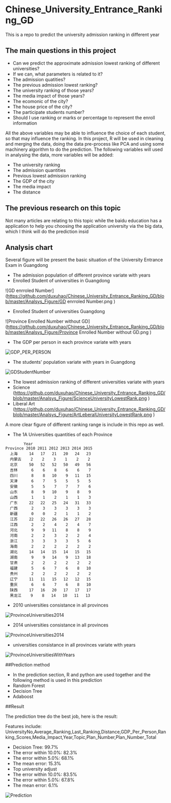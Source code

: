# Chinese_University_Entrance_Ranking_GD
This is a repo to predict the university admission ranking in different year

## The main questions in this project
- Can we predict the approximate admission lowest ranking of different universities?
- If we can, what parameters is related to it?
 - The admission quatities?
 - The previous admission lowest ranking?
 - The university ranking of those years?
 - The media impact of those years?
 - The ecomonic of the city?
 - The house price of the city?
 - The participate students number?
 - Should I use ranking or marks or percentage to represent the enroll information

All the above variables may be able to influence the choice of each student, so that may influence the ranking. In this project, R will be used in cleaning and merging the data, doing the data pre-process like PCA and using some machinery algorithm to do the prediction. The following variables will used in analysing the data, more variables will be added:

- The university ranking
- The admission quantities
- Previous lowest admission ranking
- The GDP of the city
- The media impact
- The distance

## The previous research on this topic
Not many articles are relating to this topic while the baidu education has a application to help you choosing the application university via the big data, which I think will do the prediction insid

## Analysis chart
Several figure will be present the basic situation of the University Entrance Exam in Guangdong

- The admission population of different province variate with years
 - Enrolled Student of universities in Guangdong

![GD enrroled Number](https://github.com/duxuhao/Chinese_University_Entrance_Ranking_GD/blob/master/Analsys_Figure/GD enrroled Number.png )

 - Enrolled Student of universities Guangdong

![Province Enrolled Number without GD](https://github.com/duxuhao/Chinese_University_Entrance_Ranking_GD/blob/master/Analsys_Figure/Province Enrolled Number without GD.png )

- The GDP per person in each province variate with years

![GDP_PER_PERSON](https://github.com/duxuhao/Chinese_University_Entrance_Ranking_GD/blob/master/Analsys_Figure/GDP_PER_PERSON.png )
- The students' population variate with years in Guangdong

![GDStudentNumber](https://github.com/duxuhao/Chinese_University_Entrance_Ranking_GD/blob/master/Analsys_Figure/GDStudentNumber.png )
- The lowest admission ranking of different universities variate with years
 - Science
(https://github.com/duxuhao/Chinese_University_Entrance_Ranking_GD/blob/master/Analsys_Figure/ScienceUniversityLowestRank.png )
 - Liberal Art
(https://github.com/duxuhao/Chinese_University_Entrance_Ranking_GD/blob/master/Analsys_Figure/ArtLeberalUniversityLowestRank.png )

A more clear figure of different ranking range is include in this repo as well.

- The 1A Universities quantities of each Province
```
        Year
Province 2010 2011 2012 2013 2014 2015
  上海     14   17   21   20   24   23
  内蒙古    2    2    3    1    2    2
  北京     50   52   52   50   49   56
  吉林      6    6    8    6    6    7
  四川      8    8   10    9   11   15
  天津      6    7    5    5    5    5
  安徽      5    5    7    7    7    6
  山东      8    9   10    9    8    9
  山西      1    1    2    1    1    3
  广东     22   22   25   24   31   33
  广西      2    3    3    3    3    3
  新疆      0    0    2    1    1    2
  江苏     22   22   26   26   27   28
  江西      2    2    4    2    4    7
  河北      9    9   11    8    8    9
  河南      2    2    3    2    2    4
  浙江      3    3    3    3    5    6
  海南      2    2    2    2    2    2
  湖北     14   14   15   14   15   15
  湖南      9    9   14    9   13   18
  甘肃      2    2    2    2    2    2
  福建      5    6    7    6    8   10
  贵州      2    2    2    2    2    2
  辽宁     11   11   15   12   12   15
  重庆      6    6    7    6    8   10
  陕西     17   16   20   17   17   17
  黑龙江    9    8   14   10   11   13
```
 - 2010 universities consistance in all provinces

![ProvinceUniversities2014](https://github.com/duxuhao/Chinese_University_Entrance_Ranking_GD/blob/master/Analsys_Figure/ProvinceUniversities2010.png )

 - 2014 universities consistance in all provinces

![ProvinceUniversities2014](https://github.com/duxuhao/Chinese_University_Entrance_Ranking_GD/blob/master/Analsys_Figure/ProvinceUniversities2014.png )

 - universities consistance in all provinces variate with years

![ProvinceUniversitiesWithYears](https://github.com/duxuhao/Chinese_University_Entrance_Ranking_GD/blob/master/Analsys_Figure/ProvinceUniversitiesWithYears.png )

##Prediction method
- In the prediction section, R and python are used together and the following method is used in this prediction
 - Random Forest
 - Decision Tree
 - Adaboost

##Result

The prediction tree do the best job, here is the result:

Features include:
UniversityNo,Average_Ranking,Last_Ranking,Distance,GDP_Per_Person,Ranking_Scores,Media_Impact,Year,Topic,Plan_Number,Plan_Number_Total

- Decision Tree: 99.7%
 - The error within 10.0%: 82.3%
 - The error within 5.0%: 68.1%
 - The mean error: 15.3%
- Top university adjust
 - The error within 10.0%: 83.5%
 - The error within 5.0%: 67.8%
 - The mean error: 6.1%

![Prediction](https://github.com/duxuhao/Chinese_University_Entrance_Ranking_GD/blob/master/Analsys_Figure/Prediction.png )


